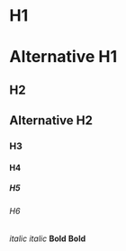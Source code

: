 # H1
Alternative H1
==============
## H2
Alternative H2
--------------
### H3
#### H4
##### H5
###### H6

*italic*
_italic_
**Bold**
__Bold__


